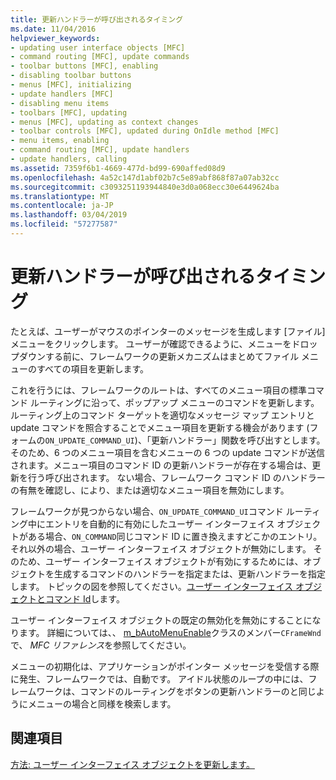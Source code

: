 ```yaml
---
title: 更新ハンドラーが呼び出されるタイミング
ms.date: 11/04/2016
helpviewer_keywords:
- updating user interface objects [MFC]
- command routing [MFC], update commands
- toolbar buttons [MFC], enabling
- disabling toolbar buttons
- menus [MFC], initializing
- update handlers [MFC]
- disabling menu items
- toolbars [MFC], updating
- menus [MFC], updating as context changes
- toolbar controls [MFC], updated during OnIdle method [MFC]
- menu items, enabling
- command routing [MFC], update handlers
- update handlers, calling
ms.assetid: 7359f6b1-4669-477d-bd99-690affed08d9
ms.openlocfilehash: 4a52c147d1abf02b7c5e89abf868f87a07ab32cc
ms.sourcegitcommit: c3093251193944840e3d0a068ecc30e6449624ba
ms.translationtype: MT
ms.contentlocale: ja-JP
ms.lasthandoff: 03/04/2019
ms.locfileid: "57277587"
---
```

# <a name="when-update-handlers-are-called"></a>更新ハンドラーが呼び出されるタイミング

たとえば、ユーザーがマウスのポインターのメッセージを生成します [ファイル] メニューをクリックします。 ユーザーが確認できるように、メニューをドロップダウンする前に、フレームワークの更新メカニズムはまとめてファイル メニューのすべての項目を更新します。

これを行うには、フレームワークのルートは、すべてのメニュー項目の標準コマンド ルーティングに沿って、ポップアップ メニューのコマンドを更新します。 ルーティング上のコマンド ターゲットを適切なメッセージ マップ エントリと update コマンドを照合することでメニュー項目を更新する機会があります (フォームの`ON_UPDATE_COMMAND_UI`)、「更新ハンドラー」関数を呼び出すとします。 そのため、6 つのメニュー項目を含むメニューの 6 つの update コマンドが送信されます。メニュー項目のコマンド ID の更新ハンドラーが存在する場合は、更新を行う呼び出されます。 ない場合、フレームワーク コマンド ID のハンドラーの有無を確認し、により、または適切なメニュー項目を無効にします。

フレームワークが見つからない場合、`ON_UPDATE_COMMAND_UI`コマンド ルーティング中にエントリを自動的に有効にしたユーザー インターフェイス オブジェクトがある場合、`ON_COMMAND`同じコマンド ID に置き換えますどこかのエントリ。 それ以外の場合、ユーザー インターフェイス オブジェクトが無効にします。 そのため、ユーザー インターフェイス オブジェクトが有効にするためには、オブジェクトを生成するコマンドのハンドラーを指定または、更新ハンドラーを指定します。 トピックの図を参照してください。[ユーザー インターフェイス オブジェクトとコマンド Id](../mfc/user-interface-objects-and-command-ids.md)します。

ユーザー インターフェイス オブジェクトの既定の無効化を無効にすることになります。 詳細については、、 [m_bAutoMenuEnable](../mfc/reference/cframewnd-class.md#m_bautomenuenable)クラスのメンバー`CFrameWnd`で、 *MFC リファレンス*を参照してください。

メニューの初期化は、アプリケーションがポインター メッセージを受信する際に発生、フレームワークでは、自動です。 アイドル状態のループの中には、フレームワークは、コマンドのルーティングをボタンの更新ハンドラーのと同じようにメニューの場合と同様を検索します。

## <a name="see-also"></a>関連項目

[方法: ユーザー インターフェイス オブジェクトを更新します。](../mfc/how-to-update-user-interface-objects.md)
